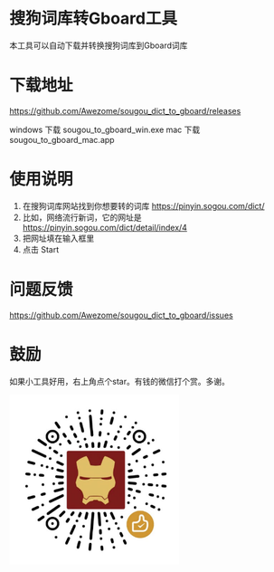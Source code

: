 # 搜狗词库转Gboard工具

本工具可以自动下载并转换搜狗词库到Gboard词库


# 下载地址
https://github.com/Awezome/sougou_dict_to_gboard/releases

windows 下载 sougou_to_gboard_win.exe
mac 下载 sougou_to_gboard_mac.app


# 使用说明
1. 在搜狗词库网站找到你想要转的词库 https://pinyin.sogou.com/dict/
2. 比如，网络流行新词，它的网址是 https://pinyin.sogou.com/dict/detail/index/4 
3. 把网址填在输入框里
4. 点击 Start


# 问题反馈
https://github.com/Awezome/sougou_dict_to_gboard/issues

# 鼓励
如果小工具好用，右上角点个star。有钱的微信打个赏。多谢。

<img src="https://raw.githubusercontent.com/Awezome/sougou_dict_to_gboard/master/wechat_pay.jpg" width = "300" height = "300"/>
